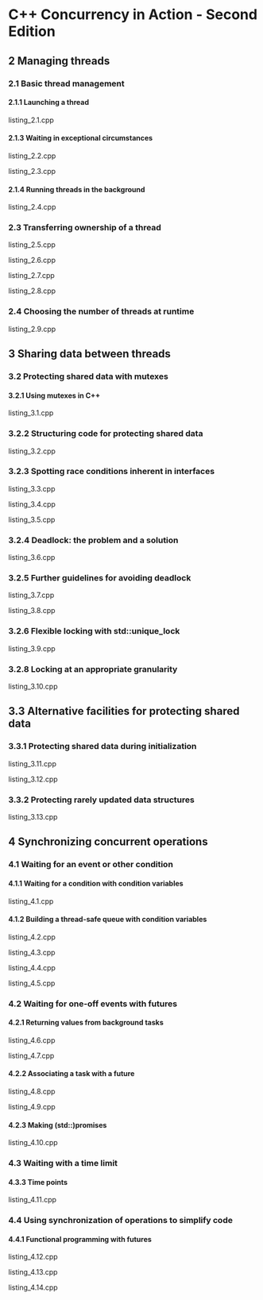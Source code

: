 # C++ Concurrency in Action - Second Edition

## 2 Managing threads

### 2.1 Basic thread management

#### 2.1.1 Launching a thread

listing_2.1.cpp

#### 2.1.3 Waiting in exceptional circumstances

listing_2.2.cpp

listing_2.3.cpp

#### 2.1.4 Running threads in the background

listing_2.4.cpp

### 2.3 Transferring ownership of a thread

listing_2.5.cpp

listing_2.6.cpp

listing_2.7.cpp

listing_2.8.cpp

### 2.4 Choosing the number of threads at runtime

listing_2.9.cpp

## 3 Sharing data between threads

### 3.2 Protecting shared data with mutexes

#### 3.2.1 Using mutexes in C++

listing_3.1.cpp

### 3.2.2 Structuring code for protecting shared data

listing_3.2.cpp

### 3.2.3 Spotting race conditions inherent in interfaces

listing_3.3.cpp

listing_3.4.cpp

listing_3.5.cpp

### 3.2.4 Deadlock: the problem and a solution

listing_3.6.cpp

### 3.2.5 Further guidelines for avoiding deadlock

listing_3.7.cpp

listing_3.8.cpp

### 3.2.6 Flexible locking with std::unique_lock

listing_3.9.cpp

### 3.2.8 Locking at an appropriate granularity

listing_3.10.cpp

## 3.3 Alternative facilities for protecting shared data

### 3.3.1 Protecting shared data during initialization

listing_3.11.cpp

listing_3.12.cpp

### 3.3.2 Protecting rarely updated data structures

listing_3.13.cpp

## 4 Synchronizing concurrent operations

### 4.1 Waiting for an event or other condition

#### 4.1.1 Waiting for a condition with condition variables

listing_4.1.cpp

#### 4.1.2 Building a thread-safe queue with condition variables

listing_4.2.cpp

listing_4.3.cpp

listing_4.4.cpp

listing_4.5.cpp

### 4.2 Waiting for one-off events with futures

#### 4.2.1 Returning values from background tasks

listing_4.6.cpp

listing_4.7.cpp

#### 4.2.2 Associating a task with a future

listing_4.8.cpp

listing_4.9.cpp

#### 4.2.3 Making (std::)promises

listing_4.10.cpp

### 4.3 Waiting with a time limit

#### 4.3.3 Time points

listing_4.11.cpp

### 4.4 Using synchronization of operations to simplify code

#### 4.4.1 Functional programming with futures

listing_4.12.cpp

listing_4.13.cpp

listing_4.14.cpp
